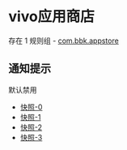 # vivo应用商店

存在 1 规则组 - [com.bbk.appstore](/src/apps/com.bbk.appstore.ts)

## 通知提示

默认禁用

- [快照-0](https://i.gkd.li/import/13198101)
- [快照-1](https://i.gkd.li/import/13198234)
- [快照-2](https://i.gkd.li/import/13246971)
- [快照-3](https://i.gkd.li/import/13884356)

